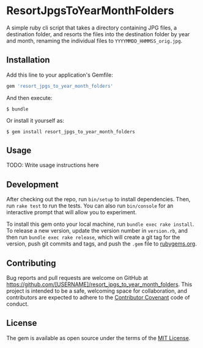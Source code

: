 # ResortJpgsToYearMonthFolders

A simple ruby cli script that takes a directory containing JPG files,
a destination folder, and resorts the files into the destination
folder by year and month, renaming the individual files to
`YYYYMMDD_HHMMSS_orig.jpg`.


## Installation

Add this line to your application's Gemfile:

```ruby
gem 'resort_jpgs_to_year_month_folders'
```

And then execute:

    $ bundle

Or install it yourself as:

    $ gem install resort_jpgs_to_year_month_folders

## Usage

TODO: Write usage instructions here

## Development

After checking out the repo, run `bin/setup` to install dependencies. Then, run `rake test` to run the tests. You can also run `bin/console` for an interactive prompt that will allow you to experiment.

To install this gem onto your local machine, run `bundle exec rake install`. To release a new version, update the version number in `version.rb`, and then run `bundle exec rake release`, which will create a git tag for the version, push git commits and tags, and push the `.gem` file to [rubygems.org](https://rubygems.org).

## Contributing

Bug reports and pull requests are welcome on GitHub at https://github.com/[USERNAME]/resort_jpgs_to_year_month_folders. This project is intended to be a safe, welcoming space for collaboration, and contributors are expected to adhere to the [Contributor Covenant](http://contributor-covenant.org) code of conduct.


## License

The gem is available as open source under the terms of the [MIT License](http://opensource.org/licenses/MIT).
